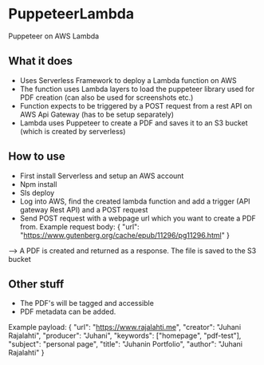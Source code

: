 # PuppeteerLambda
Puppeteer on AWS Lambda

## What it does
- Uses Serverless Framework to deploy a Lambda function on AWS 
- The function uses Lambda layers to load the puppeteer library used for PDF creation (can also be used for screenshots etc.)
- Function expects to be triggered by a POST request from a rest API on AWS Api Gateway (has to be setup separately)
- Lambda uses Puppeteer to create a PDF and saves it to an S3 bucket (which is created by serverless)


## How to use
- First install Serverless and setup an AWS account
- Npm install
- Sls deploy
- Log into AWS, find the created lambda function and add a trigger (API gateway Rest API) and a POST request
- Send POST request with a webpage url which you want to create a PDF from. Example request body: { "url": "https://www.gutenberg.org/cache/epub/11296/pg11296.html" }

--> A PDF is created and returned as a response. The file is saved to the S3 bucket

## Other stuff
- The PDF's will be tagged and accessible
- PDF metadata can be added.

Example payload: 
{
    "url": "https://www.rajalahti.me",
    "creator": "Juhani Rajalahti",
    "producer": "Juhani",
    "keywords": ["homepage", "pdf-test"],
    "subject": "personal page",
    "title": "Juhanin Portfolio",
    "author": "Juhani Rajalahti"
}
